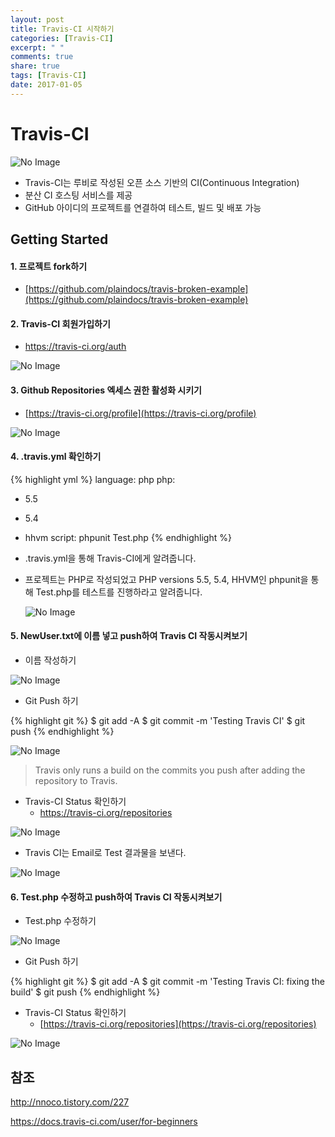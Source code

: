 ```yaml
---
layout: post
title: Travis-CI 시작하기
categories: [Travis-CI]
excerpt: " "
comments: true
share: true
tags: [Travis-CI]
date: 2017-01-05
---
```


# **Travis-CI**
![No Image](/assets/20170105/travis-ci.jpg)

- Travis-CI는 루비로 작성된 오픈 소스 기반의 CI(Continuous Integration)
- 분산 CI 호스팅 서비스를 제공
- GitHub 아이디의 프로젝트를 연결하여 테스트, 빌드 및 배포 가능

## Getting Started

#### 1. 프로젝트 fork하기

- [https://github.com/plaindocs/travis-broken-example](https://github.com/plaindocs/travis-broken-example)

#### 2. Travis-CI 회원가입하기

- <https://travis-ci.org/auth>

![No Image](/assets/20170105/travis-ci-signup.PNG)

#### 3. Github Repositories 엑세스 권한 활성화 시키기

- [https://travis-ci.org/profile](https://travis-ci.org/profile)

![No Image](/assets/20170105/travis-ci-start1.PNG)

#### 4. .travis.yml 확인하기

{% highlight yml %}
language: php
php:
- 5.5
- 5.4
- hhvm
script: phpunit Test.php
{% endhighlight %}

- .travis.yml을 통해 Travis-CI에게 알려줍니다.
- 프로젝트는 PHP로 작성되었고 PHP versions 5.5, 5.4, HHVM인 phpunit을 통해 Test.php를 테스트를 진행하라고 알려줍니다.

  ![No Image](/assets/20170105/travis-ci-start2.PNG)

#### 5. NewUser.txt에 이름 넣고 push하여 Travis CI 작동시켜보기
- 이름 작성하기

![No Image](/assets/20170105/travis-ci-start3.PNG)

- Git Push 하기

{% highlight git %}
$ git add -A
$ git commit -m 'Testing Travis CI'
$ git push
{% endhighlight %}

![No Image](/assets/20170105/travis-ci-start4.PNG)

> Travis only runs a build on the commits you push after adding the repository to Travis.

- Travis-CI Status 확인하기
  - <https://travis-ci.org/repositories>

![No Image](/assets/20170105/travis-ci-start5.PNG)

  - Travis CI는 Email로 Test 결과물을 보낸다.

![No Image](/assets/20170105/travis-ci-start6.PNG)


#### 6. Test.php 수정하고 push하여 Travis CI 작동시켜보기

- Test.php 수정하기

![No Image](/assets/20170105/travis-ci-start7.PNG)

- Git Push 하기

{% highlight git %}
$ git add -A
$ git commit -m 'Testing Travis CI: fixing the build'
$ git push
{% endhighlight %}

- Travis-CI Status 확인하기
  - [https://travis-ci.org/repositories](https://travis-ci.org/repositories)

![No Image](/assets/20170105/travis-ci-start8.PNG)

## 참조
<http://nnoco.tistory.com/227>

<https://docs.travis-ci.com/user/for-beginners>
